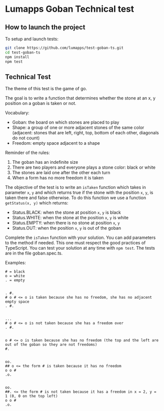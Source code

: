 # Lumapps Goban Technical test

## How to launch the project

To setup and launch tests:

```sh
git clone https://github.com/lumapps/test-goban-ts.git
cd test-goban-ts
npm install
npm test
```

## Technical Test

The theme of this test is the game of go.

The goal is to write a function that determines whether the stone at an x, y position on a goban is taken or not.

Vocabulary:

- Goban: the board on which stones are placed to play
- Shape: a group of one or more adjacent stones of the same color (adjacent: stones that are left, right, top, bottom of each other, diagonals do not count)
- Freedom: empty space adjacent to a shape

Reminder of the rules:

1. The goban has an indefinite size
2. There are two players and everyone plays a stone color: black or white
3. The stones are laid one after the other each turn
4. When a form has no more freedom it is taken

The objective of the test is to write an `isTaken` function which takes in parameter `x`, `y` and which returns true if the stone with the position `x`, `y`, is taken there and false otherwise. To do this function we use a function `getStatus(x, y)` which returns:

- Status.BLACK: when the stone at position `x`, `y` is black
- Status.WHITE: when the stone at the position `x`, `y` is white
- Status.EMPTY: when there is no stone at position `x`, `y`
- Status.OUT: when the position `x`, `y` is out of the goban

Complete the `isTaken` function with your solution. You can add parameters to the method if needed. This one must respect the good practices of TypeScript. You can test your solution at any time with `npm test`. The tests are in the file goban.spec.ts.

Examples:

```text
# = black
o = white
. = empty


. #.
# o # <= o is taken because she has no freedom, she has no adjacent empty space
. #.


...
# o # <= o is not taken because she has a freedom over
. #.


o # <= o is taken because she has no freedom (the top and the left are out of the goban so they are not freedoms)
#.


oo.
## o <= the form # is taken because it has no freedom
o o #
.o.


oo.
##. <= the form # is not taken because it has a freedom in x = 2, y = 1 (0, 0 on the top left)
o o #
.o.
```

